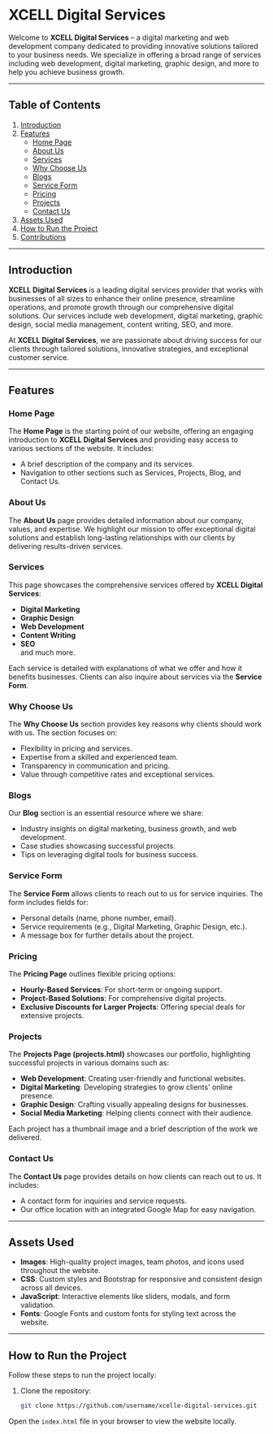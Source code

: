 # XCELL Digital Services

Welcome to **XCELL Digital Services** – a digital marketing and web development company dedicated to providing innovative solutions tailored to your business needs. We specialize in offering a broad range of services including web development, digital marketing, graphic design, and more to help you achieve business growth.

---

## Table of Contents

1. [Introduction](#introduction)  
2. [Features](#features)  
   - [Home Page](#home-page)  
   - [About Us](#about-us)  
   - [Services](#services)  
   - [Why Choose Us](#why-choose-us)  
   - [Blogs](#blogs)  
   - [Service Form](#service-form)  
   - [Pricing](#pricing)  
   - [Projects](#projects)  
   - [Contact Us](#contact-us)  
3. [Assets Used](#assets-used)  
4. [How to Run the Project](#how-to-run-the-project)  
5. [Contributions](#contributions)  


---

## Introduction

**XCELL Digital Services** is a leading digital services provider that works with businesses of all sizes to enhance their online presence, streamline operations, and promote growth through our comprehensive digital solutions. Our services include web development, digital marketing, graphic design, social media management, content writing, SEO, and more.

At **XCELL Digital Services**, we are passionate about driving success for our clients through tailored solutions, innovative strategies, and exceptional customer service.

---

## Features

### Home Page

The **Home Page** is the starting point of our website, offering an engaging introduction to **XCELL Digital Services** and providing easy access to various sections of the website. It includes:
- A brief description of the company and its services.
- Navigation to other sections such as Services, Projects, Blog, and Contact Us.

### About Us

The **About Us** page provides detailed information about our company, values, and expertise. We highlight our mission to offer exceptional digital solutions and establish long-lasting relationships with our clients by delivering results-driven services.

### Services

This page showcases the comprehensive services offered by **XCELL Digital Services**:
- **Digital Marketing**
- **Graphic Design**
- **Web Development**
- **Content Writing**
- **SEO**  
and much more.

Each service is detailed with explanations of what we offer and how it benefits businesses. Clients can also inquire about services via the **Service Form**.

### Why Choose Us

The **Why Choose Us** section provides key reasons why clients should work with us. The section focuses on:
- Flexibility in pricing and services.
- Expertise from a skilled and experienced team.
- Transparency in communication and pricing.
- Value through competitive rates and exceptional services.

### Blogs

Our **Blog** section is an essential resource where we share:
- Industry insights on digital marketing, business growth, and web development.
- Case studies showcasing successful projects.
- Tips on leveraging digital tools for business success.

### Service Form

The **Service Form** allows clients to reach out to us for service inquiries. The form includes fields for:
- Personal details (name, phone number, email).
- Service requirements (e.g., Digital Marketing, Graphic Design, etc.).
- A message box for further details about the project.

### Pricing

The **Pricing Page** outlines flexible pricing options:
- **Hourly-Based Services**: For short-term or ongoing support.
- **Project-Based Solutions**: For comprehensive digital projects.
- **Exclusive Discounts for Larger Projects**: Offering special deals for extensive projects.

### Projects

The **Projects Page (projects.html)** showcases our portfolio, highlighting successful projects in various domains such as:
- **Web Development**: Creating user-friendly and functional websites.
- **Digital Marketing**: Developing strategies to grow clients' online presence.
- **Graphic Design**: Crafting visually appealing designs for businesses.
- **Social Media Marketing**: Helping clients connect with their audience.

Each project has a thumbnail image and a brief description of the work we delivered.

### Contact Us

The **Contact Us** page provides details on how clients can reach out to us. It includes:
- A contact form for inquiries and service requests.
- Our office location with an integrated Google Map for easy navigation.

---

## Assets Used

- **Images**: High-quality project images, team photos, and icons used throughout the website.
- **CSS**: Custom styles and Bootstrap for responsive and consistent design across all devices.
- **JavaScript**: Interactive elements like sliders, modals, and form validation.
- **Fonts**: Google Fonts and custom fonts for styling text across the website.

---

## How to Run the Project

Follow these steps to run the project locally:

1. Clone the repository:
   ```bash
   git clone https://github.com/username/xcelle-digital-services.git
Open the `index.html` file in your browser to view the website locally.
